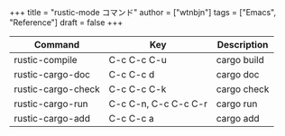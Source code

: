 +++
title = "rustic-mode コマンド"
author = ["wtnbjn"]
tags = ["Emacs", "Reference"]
draft = false
+++

| Command            | Key                  | Description |
|--------------------|----------------------|-------------|
| rustic-compile     | C-c C-c C-u          | cargo build |
| rustic-cargo-doc   | C-c C-c d            | cargo doc   |
| rustic-cargo-check | C-c C-c C-k          | cargo check |
| rustic-cargo-run   | C-c C-n, C-c C-c C-r | cargo run   |
| rustic-cargo-add   | C-c C-c a            | cargo add   |
